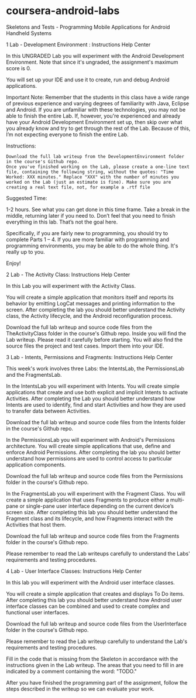 # coursera-android-labs
Skeletons and Tests - Programming Mobile Applications for Android Handheld Systems


1 Lab - Development Environment : Instructions
Help Center

In this UNGRADED Lab you will experiment with the Android Development Environment. Note that since it's ungraded, the assignment's maximum score is 0.

You will set up your IDE and use it to create, run and debug Android applications.

Important Note: Remember that the students in this class have a wide range of previous experience and varying degrees of familiarity with Java, Eclipse and Android. If you are unfamiliar with these technologies, you may not be able to finish the entire Lab. If, however, you're experienced and already have your Android Development Environment set up, then skip over what you already know and try to get through the rest of the Lab. Because of this, I’m not expecting everyone to finish the entire Lab.

Instructions:

    Download the full lab writeup from the DevelopmentEnvironment folder in the course's Github repo.
    Once you've finished working on the Lab, please create a one-line text file, containing the following string, without the quotes: "Time Worked: XXX minutes." Replace "XXX" with the number of minutes you worked on the Lab (just an estimate is fine). Make sure you are creating a real text file, not, for example a .rtf file

Suggested Time:

1-2 hours. See what you can get done in this time frame. Take a break in the middle, returning later if you need to. Don’t feel that you need to finish everything in this lab. That’s not the goal here.

Specifically, if you are fairly new to programming, you should try to complete Parts 1 – 4. If you are more familiar with programming and programming environments, you may be able to do the whole thing. It's really up to you.

Enjoy!

2 Lab - The Activity Class: Instructions
Help Center

In this Lab you will experiment with the Activity Class.

You will create a simple application that monitors itself and reports its behavior by emitting LogCat messages and printing information to the screen. After completing the lab you should better understand the Activity class, the Activity lifecycle, and the Android reconfiguration process.

Download the full lab writeup and source code files from the TheActivityClass folder in the course's Github repo. Inside you will find the Lab writeup. Please read it carefully before starting. You will also find the source files the project and test cases. Import them into your IDE.

3 Lab - Intents, Permissions and Fragments: Instructions
Help Center

This week's work involves three Labs: the IntentsLab, the PermissionsLab and the FragmentsLab.

In the IntentsLab you will experiment with Intents. You will create simple applications that create and use both explicit and implicit Intents to activate Activities. After completing the Lab you should better understand how Intents are used to identify, find and start Activities and how they are used to transfer data between Activities.

Download the full lab writeup and source code files from the Intents folder in the course's Github repo.

In the PermissionsLab you will experiment with Android's Permissions architecture. You will create simple applications that use, define and enforce Android Permissions. After completing the lab you should better understand how permissions are used to control access to particular application components.

Download the full lab writeup and source code files from the Permissions folder in the course's Github repo.

In the FragmentsLab you will experiment with the Fragment Class. You will create a simple application that uses Fragments to produce either a multi-pane or single-pane user interface depending on the current device’s screen size. After completing this lab you should better understand the Fragment class and its lifecycle, and how Fragments interact with the Activities that host them.

Download the full lab writeup and source code files from the Fragments folder in the course's Github repo.

Please remember to read the Lab writeups carefully to understand the Labs' requirements and testing procedures.

4 Lab - User Interface Classes: Instructions
Help Center

In this lab you will experiment with the Android user interface classes.

You will create a simple application that creates and displays To Do items. After completing this lab you should better understand how Android user interface classes can be combined and used to create complex and functional user interfaces.

Download the full lab writeup and source code files from the UserInterface folder in the course's Github repo.

Please remember to read the Lab writeup carefully to understand the Lab's requirements and testing procedures. 

Fill in the code that is missing from the Skeleton in accordance with the instructions given in the Lab writeup. The areas that you need to fill in are indicated by a comment containing the word: "TODO."

After you have finished the programming part of the assignment, follow the steps described in the writeup so we can evaluate your work. 
